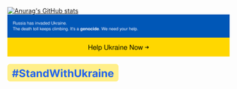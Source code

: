 [![Anurag's GitHub stats](https://github-readme-stats.vercel.app/api?username=oleg1994)](https://github.com/anuraghazra/github-readme-stats)
[![Stand with Ukraine](https://raw.githubusercontent.com/vshymanskyy/StandWithUkraine/main/banner2-direct.svg)](https://vshymanskyy.github.io/StandWithUkraine)
<p dir="auto">
<img src="https://raw.githubusercontent.com/vshymanskyy/StandWithUkraine/main/badges/StandWithUkraine.svg" />
<p>
